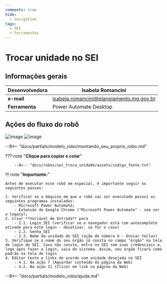```yaml
---
comments: true
hide:
  - navigation
tags:
  - SEI
  - Ferramentas
---
```


# Trocar unidade no SEI


## Informações gerais

| **Desenvolvedora**| Isabela Romancini  |
| ----------- | ------------------------------------ |
| **e-mail**       | isabela.romancini@planejamento.mg.gov.br|
| **Ferramenta**    | Power Automate Desktop |

## Ações do fluxo do robô

![image](https://github.com/automatiza-mg/automatizacoes/assets/52294411/16f7c9a8-79b1-496d-ad5b-b79948fd6a22)
![image](https://github.com/automatiza-mg/automatizacoes/assets/52294411/6ab52b83-9fee-4e76-aa4d-8babbb0063ab)

--8<-- "docs/partials/modelo_robo/montando_seu_proprio_robo.md"

??? note "**Clique para copiar e colar**"

        --8<-- "docs/robos/sei_troca_unidade/assets/codigo_fonte.txt"

!!! note "**Importante:**"

    Antes de executar este robô em especial, é importante seguir os seguintes passos:

    1. Verificar se a máquina em que o robô vai ser executado possui os seguintes programas instalados:
        - Microsoft Power Automate;
        - Extensão do Google Chrome ("Microsoft Power Automate" - sem ser o legacy);
    2. Criar **Variável de Entrada** para
        - 2.1. Login_SEI (verificar se o navegador está com autocomplete ativado para este login - desativar, se for o caso)
        - 2.2. Senha_SEI
        - 2.3. Nome da unidade do SEI (ação de número 6 - Enviar teclas)
    3. Verifique se o nome do seu órgão já consta no campo "órgão" na tela de login do SEI. Caso não conste, entre no SEI com suas credenciais e, logo após fazer o login, saia do sistema. Assim, seu órgão ficará como padrão na tela de login
    4. Editar texto e links de acordo com unidade desejada no SEI 
        - 4.1. Na ação 7 (Aguardar conteúdo da página da Web)
        - 4.2. Na ação 11 (Clicar em link na página da Web) 


--8<-- "docs/partials/modelo_robo/ajuda.md"
